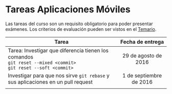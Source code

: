 # Tareas Aplicaciones Móviles

Las tareas del curso son un requisito obligatorio para poder presentar exámenes. Los criterios de evaluación pueden ser vistos en el [Temario](https://github.com/UG-Mobile2016/Temario).


| Tarea        | Fecha de entrega |
| ------------- |:-------------:|
|Tarea: Investigar que diferencia tienen los comandos <br> `git reset --mixed <commit>` <br> `git reset --soft <commit>` | 29 de agosto de 2016 |
|Investigar para que nos sirve `git rebase` y sus aplicaciones en un pull request |1 de septiembre de 2016 |
| | |
